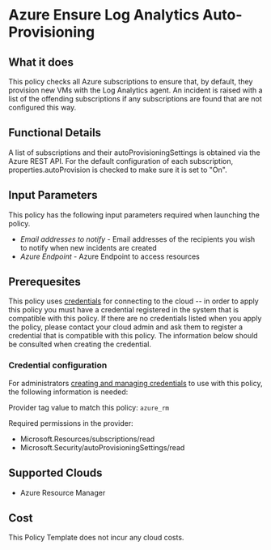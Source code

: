 # Azure Ensure Log Analytics Auto-Provisioning

## What it does

This policy checks all Azure subscriptions to ensure that, by default, they provision new VMs with the Log Analytics agent. An incident is raised with a list of the offending subscriptions if any subscriptions are found that are not configured this way.

## Functional Details

A list of subscriptions and their autoProvisioningSettings is obtained via the Azure REST API. For the default configuration of each subscription, properties.autoProvision is checked to make sure it is set to "On".

## Input Parameters

This policy has the following input parameters required when launching the policy.

- *Email addresses to notify* - Email addresses of the recipients you wish to notify when new incidents are created
- *Azure Endpoint* - Azure Endpoint to access resources

## Prerequesites

This policy uses [credentials](https://docs.flexera.com/flexera/EN/Automation/ManagingCredentialsExternal.htm) for connecting to the cloud -- in order to apply this policy you must have a credential registered in the system that is compatible with this policy. If there are no credentials listed when you apply the policy, please contact your cloud admin and ask them to register a credential that is compatible with this policy. The information below should be consulted when creating the credential.

### Credential configuration

For administrators [creating and managing credentials](https://docs.flexera.com/flexera/EN/Automation/ManagingCredentialsExternal.htm) to use with this policy, the following information is needed:

Provider tag value to match this policy: `azure_rm`

Required permissions in the provider:

- Microsoft.Resources/subscriptions/read
- Microsoft.Security/autoProvisioningSettings/read

## Supported Clouds

- Azure Resource Manager

## Cost

This Policy Template does not incur any cloud costs.
